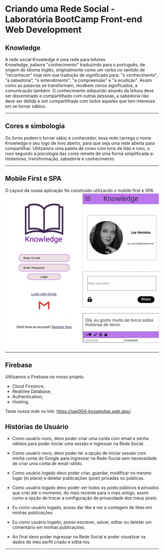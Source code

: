# Criando uma Rede Social - Laboratória BootCamp Front-end Web Development

## Knowledge
A rede social Knowledge é uma rede para leitores.  
Knowledge, palavra "conhecimento" traduzindo para o português, de origem do idioma Inglês, originalmente como um verbo no sentido de "reconhecer" hoje tem sua tradução de significado para: "o conhecimento", "a sabedoria", "o entendimento", "a compreensão" e "a erudição". 
Assim como as palavras se transformam, recebem novos significados, a comunicação também. O conhecimento adiquirido através da leitura deve ser disseminado e compartilhado com outras pessoas, a sabedoria não deve ser detida e sim compartilhada com todos aqueles que tem interesse em se tornar sábios. 

***

## Cores e simbologia 
Os livros podem o tornar sábio e conhecedor, essa rede carrega o nome Knowledge e seu logo de livro aberto, para que seja uma rede aberta para compartilhar.
Utilizamos uma paleta de cores com tons de lilás e roxo, o roxo segundo a psicologia das cores remete de uma forma simplificada a: misterioso, transformação, sabedoria e conhecimento. 

***

## Mobile First e SPA

O Layout da nossa aplicação foi construido utilizando o mobile first e SPA.
 ![](readme.md-img/mobile.jpg)

 ***

## Firebase 
Utilizamos o Firebase no nosso projeto. 

* Cloud Firestore;
* Realtime Database;
* Authentication;
* Hosting. 

Teste nossa rede no link: <https://sap004-knowledge.web.app/>
## Histórias de Usuário

  * Como usuário novo, devo poder criar uma conta com email e senha válidos para poder iniciar uma sessão e ingressar na Rede Social.

  * Como usuário novo, devo poder ter a opção de iniciar sessão com minha conta do Google para ingressar na Rede Social sem necessidade de criar uma conta de email válido.

  * Como usuário logado devo poder criar, guardar, modificar no mesmo lugar (in place) e deletar publicações (post) privadas ou públicas.

  * Como usuário logado devo poder ver todos os posts públicos e privados que criei até o momento, do mais recente para o mais antigo, assim como a opção de trocar a configuração de privacidade dos meus posts.

  * Eu como usuário logado, posso dar like e ver a contagem de likes em minhas publicações

  * Eu como usuário logado, posso escrever, salvar, editar ou deletar um comentário em minhas publicações.

  * Ao final devo poder ingressar na Rede Social e poder visualizar os dados de meu perfil criado e editá-los.

***